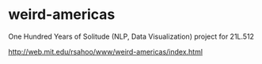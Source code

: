 # weird-americas
One Hundred Years of Solitude (NLP, Data Visualization) project for 21L.512

http://web.mit.edu/rsahoo/www/weird-americas/index.html
